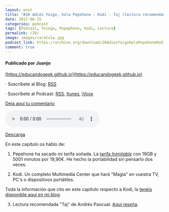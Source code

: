 ```yaml
---
layout: post
title: "#26 Adiós Yoigo, hola Pepehone - Kodi - Taj (lectura recomendada)"
date: 2017-06-15
categories: podcast
tags: [Podcast, Yoiogo, Pepephone, Kodi, Lectura]
permalink: /26/
image: images/caratula.jpg
podcast_link: https://archive.org/download/26AdiosYoigoHolaPepehoneKodiTajLecturaRecomendada/26-adios-yoigo-hola-pepehone-kodi-taj-lectura-recomendada.mp3
comment: true
---
```


#### Publicado por Juanjo

[https://educandogeek.github.io](https://educandogeek.github.io)

· Suscríbete al Blog: [RSS](http://feeds.feedburner.com/educandogeekblog)

· Suscríbete al Podcast: [RSS](http://feeds.feedburner.com/educandogeek), [Itunes](https://itunes.apple.com/es/podcast/educando-geek/id1110060146?mt=2), [iVoox](https://www.ivoox.com/podcast-educando-geek_sq_f1289274_1.html)

[Deja aquí tu comentario](https://educandogeek.github.io/26/)

<audio controls>
  <source src="{{ page.podcast_link }}" type="audio/mp3">
</audio>


[Descarga][Mp3]


En este capítulo os hablo de:

1. Pepehone ha sacado mi tarifa soñada. La [tarifa *Inimitable*](https://www.pepephone.com/movil/tienda/tarifa-inimitable) con 19GB y 5001 minutos por 19,90€. He hecho la portabilidad sin pensarlo dos veces.

2. Kodi. Un completo Multimedia Center que hará "Magia" en vuestra TV, PC's o dispositivos portátiles.

Toda la información que cito en este capítulo respecto a Kodi, la [tenéis disponible aquí en mi blog](https://educandogeek.github.io/Kodi/).

3. Lectura recomendada "Taj" de Andrés Pascual. [Aquí reseña](https://www.goodreads.com/review/show/1775834538).

[Mp3]: https://archive.org/download/26AdiosYoigoHolaPepehoneKodiTajLecturaRecomendada/26-adios-yoigo-hola-pepehone-kodi-taj-lectura-recomendada.mp3
